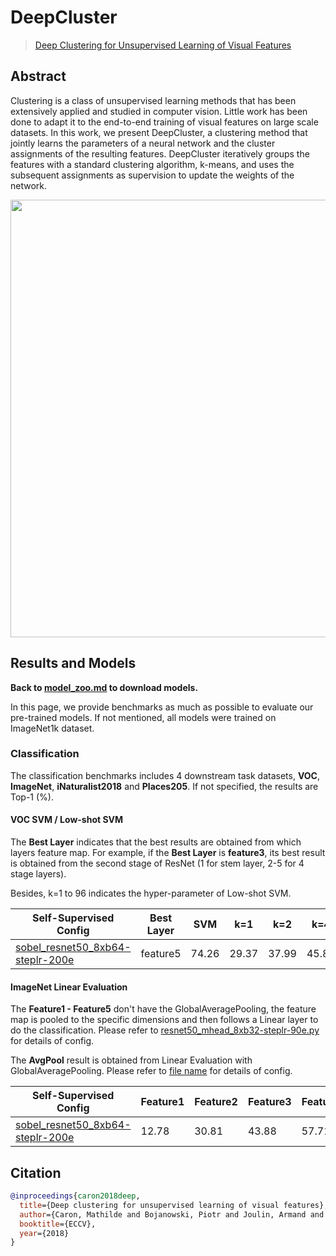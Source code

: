 # DeepCluster

> [Deep Clustering for Unsupervised Learning of Visual Features](https://arxiv.org/abs/1807.05520)

<!-- [ALGORITHM] -->

## Abstract

Clustering is a class of unsupervised learning methods that has been extensively applied and studied in computer vision. Little work has been done to adapt it to the end-to-end training of visual features on large scale datasets. In this work, we present DeepCluster, a clustering method that jointly learns the parameters of a neural network and the cluster assignments of the resulting features. DeepCluster iteratively groups the features with a standard clustering algorithm, k-means, and uses the subsequent assignments as supervision to update the weights of the network.

<div align="center">
<img src="https://user-images.githubusercontent.com/36138628/149720586-5bfd213e-0638-47fc-b48a-a16689190e17.png" width="700" />
</div>

## Results and Models

**Back to [model_zoo.md](../../../docs/en/model_zoo.md) to download models.**

In this page, we provide benchmarks as much as possible to evaluate our pre-trained models. If not mentioned, all models were trained on ImageNet1k dataset.

### Classification

The classification benchmarks includes 4 downstream task datasets, **VOC**, **ImageNet**,  **iNaturalist2018** and **Places205**. If not specified, the results are  Top-1 (%).

#### VOC SVM / Low-shot SVM

The **Best Layer** indicates that the best results are obtained from which layers feature map. For example, if the **Best Layer** is **feature3**, its best result is obtained from the second stage of ResNet (1 for stem layer, 2-5 for 4 stage layers).

Besides, k=1 to 96 indicates the hyper-parameter of Low-shot SVM.

| Self-Supervised Config                                                                   | Best Layer | SVM   | k=1   | k=2   | k=4   | k=8   | k=16  | k=32  | k=64  | k=96  |
| ---------------------------------------------------------------------------------------- | ---------- | ----- | ----- | ----- | ----- | ----- | ----- | ----- | ----- | ----- |
| [sobel_resnet50_8xb64-steplr-200e](deepcluster-sobel_resnet50_8xb64-steplr-200e_in1k.py) | feature5   | 74.26 | 29.37 | 37.99 | 45.85 | 55.57 | 62.48 | 66.15 | 70.00 | 71.37 |

#### ImageNet Linear Evaluation

The **Feature1 - Feature5** don't have the GlobalAveragePooling, the feature map is pooled to the specific dimensions and then follows a Linear layer to do the classification. Please refer to [resnet50_mhead_8xb32-steplr-90e.py](../../benchmarks/classification/imagenet/resnet50_mhead_8xb32-steplr-90e_in1k.py) for details of config.

The **AvgPool** result is obtained from Linear Evaluation with GlobalAveragePooling. Please refer to [file name]() for details of config.

| Self-Supervised Config                                                                   | Feature1 | Feature2 | Feature3 | Feature4 | Feature5 | AvgPool |
| ---------------------------------------------------------------------------------------- | -------- | -------- | -------- | -------- | -------- | ------- |
| [sobel_resnet50_8xb64-steplr-200e](deepcluster-sobel_resnet50_8xb64-steplr-200e_in1k.py) | 12.78    | 30.81    | 43.88    | 57.71    | 51.68    | 46.92   |

## Citation

```bibtex
@inproceedings{caron2018deep,
  title={Deep clustering for unsupervised learning of visual features},
  author={Caron, Mathilde and Bojanowski, Piotr and Joulin, Armand and Douze, Matthijs},
  booktitle={ECCV},
  year={2018}
}
```
